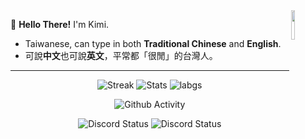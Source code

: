 <img align="right" width="11%" src="https://s3.getstickerpack.com/storage/uploads/sticker-pack/hutao/sticker_6.png?6baaddef7714bd996775ff3b50fa7bee&d=200x200">

:wave: **Hello There!** I'm Kimi.
- Taiwanese, can type in both **Traditional Chinese** and **English**.
- 可說**中文**也可說**英文**，平常都「很閒」的台灣人。
---
</p>
 <p align="center">
  <img src="https://github-readme-streak-stats.herokuapp.com/?user=Kimi898246&theme=dracula" alt="Streak" />
  <img src="https://github-readme-stats.vercel.app/api?username=Kimi898246&count_private=true&show_icons=true&line_height=20&show_icons=true&theme=dracula" alt="Stats" />
  <img src="https://github-readme-stats.vercel.app/api/top-langs/?username=Kimi898246&layout=compact&langs_count=8&card_width=445&show_icons=true&theme=dracula" alt="labgs" />
</p>

</p>
<p align="center">
 <img src="https://activity-graph.herokuapp.com/graph?username=Kimi898246&theme=rogue" align="center" alt="Github Activity" />
</p>

</p>
<p align="center">
    <img src="https://lanyard.cnrad.dev/api/325290687698567168" alt="Discord Status"> <!--kimi-->
    <img src="https://lanyard.cnrad.dev/api/252090676068614145" alt="Discord Status"> <!--magi-->
</p>



